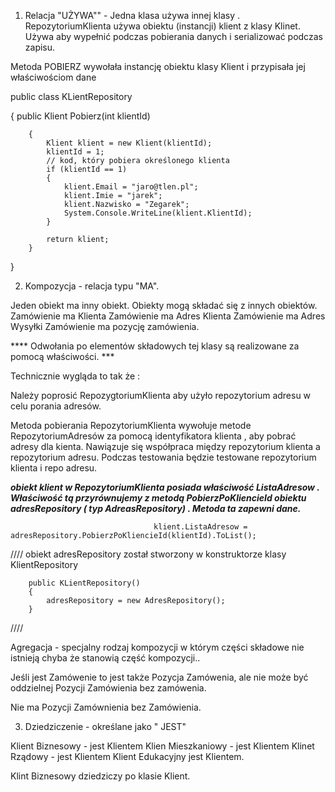﻿1) Relacja "UŻYWA""  -  Jedna klasa używa innej klasy . RepozytoriumKlienta używa obiektu (instancji) klient z klasy Klinet.
Używa aby wypełnić podczas pobierania danych i serializować podczas zapisu.

Metoda POBIERZ  wywołała instancję obiektu klasy Klient i  przypisała jej właściwościom dane



public class KLientRepository
   
{
	        public Klient Pobierz(int klientId)

        {  
            Klient klient = new Klient(klientId);
            klientId = 1;
            // kod, który pobiera określonego klienta
            if (klientId == 1)
            {
                klient.Email = "jaro@tlen.pl";
                klient.Imie = "jarek";
                klient.Nazwisko = "Zegarek";
                System.Console.WriteLine(klient.KlientId);
            }

            return klient;
        }
}

2) Kompozycja - relacja typu "MA". 



Jeden obiekt ma inny obiekt. Obiekty mogą składać się z innych obiektów. 
Zamówienie ma Klienta
Zamówienie ma Adres Klienta
Zamówienie ma Adres Wysyłki
Zamówienie ma pozycję zamówienia. 


****   Odwołania po elementów składowych tej klasy są realizowane za pomocą właściwości. ***


Technicznie wygląda to tak że :


Należy poprosić RepozygtoriumKlienta aby użyło repozytorium adresu w celu porania adresów.

Metoda pobierania RepozytoriumKlienta wywołuje metode RepozytoriumAdresów za pomocą identyfikatora klienta , aby pobrać adresy dla kienta. Nawiązuje się współpraca między repozytorium klienta a repozytorium adresu.
Podczas testowania będzie testowane repozytorium klienta i repo adresu. 

***obiekt klient  w  RepozytoriumKlienta posiada  właściwość ListaAdresow . Właściwość tą przyrównujemy z metodą PobierzPoKliencieId  obiektu adresRepository ( typ AdreasRepository) . Metoda ta zapewni dane.***


                                    klient.ListaAdresow = adresRepository.PobierzPoKliencieId(klientId).ToList();


////
obiekt adresRepository został stworzony w konstruktorze klasy KlientRepository

        public KLientRepository()
        {
            adresRepository = new AdresRepository();
        }


////


 Agregacja  - specjalny rodzaj kompozycji  w którym części składowe nie istnieją chyba że stanowią część kompozycji..

 Jeśli jest Zamówenie to jest także Pozycja Zamówenia, ale nie może być oddzielnej Pozycji Zamówienia bez zamówenia.


 Nie ma Pozycji Zamównienia bez Zamówienia.

 3) Dziedziczenie - określane jako " JEST"


 Klient Biznesowy - jest Klientem
 Klien Mieszkaniowy - jest Klientem
 Klinet Rządowy -  jest Klientem
 Klient Edukacyjny jest Klientem. 

 Klint Biznesowy dziedziczy po klasie Klient.
